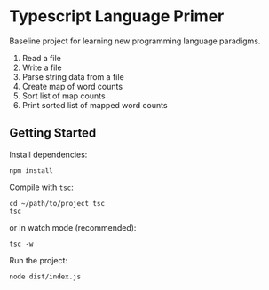# Typescript Language Primer

Baseline project for learning new programming language paradigms.
1. Read a file
2. Write a file
3. Parse string data from a file
4. Create map of word counts
5. Sort list of map counts
6. Print sorted list of mapped word counts

## Getting Started
Install dependencies:
```
npm install
```

Compile with `tsc`:
```
cd ~/path/to/project tsc
tsc
```
or in watch mode (recommended):
```
tsc -w
```

Run the project:
```
node dist/index.js
```
